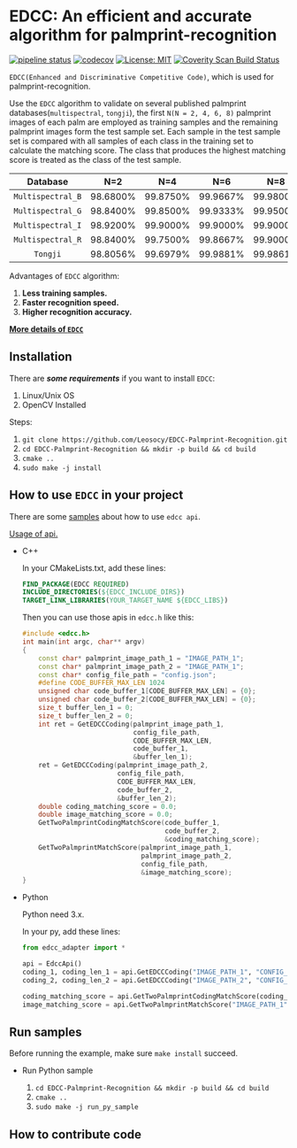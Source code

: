 # EDCC: An efficient and accurate algorithm for palmprint-recognition

[![pipeline status](https://gitlab.com/leosocy/EDCC-Palmprint-Recognition/badges/master/pipeline.svg)](https://gitlab.com/leosocy/EDCC-Palmprint-Recognition/commits/master)
[![codecov](https://codecov.io/gh/Leosocy/EDCC-Palmprint-Recognition/branch/master/graph/badge.svg)](https://codecov.io/gh/Leosocy/EDCC-Palmprint-Recognition)
[![License: MIT](https://img.shields.io/badge/License-MIT-yellow.svg)](https://github.com/Leosocy/EDCC-Palmprint-Recognition/blob/master/LICENSE)
[![Coverity Scan Build Status](https://scan.coverity.com/projects/16141/badge.svg)](https://scan.coverity.com/projects/leosocy-edcc-palmprint-recognition)

`EDCC(Enhanced and Discriminative Competitive Code)`, which is used for palmprint-recognition.

Use the `EDCC` algorithm to validate on several published palmprint databases(`multispectral`, `tongji`), the first `N(N = 2, 4, 6, 8)` palmprint images of each palm are employed as training samples and the remaining palmprint images form the test sample set. Each sample in the test sample set is compared with all samples of each class in the training set to calculate the matching score. The class that produces the highest matching score is treated as the class of the test sample.

|       Database      |   N=2   |   N=4   |   N=6   |   N=8   |
|      :-------:      | :-----: | :-----: | :-----: | :-----: |
|  `Multispectral_B`  |98.6800% |99.8750% |99.9667% |99.9800% |
|  `Multispectral_G`  |98.8400% |99.8500% |99.9333% |99.9500% |
|  `Multispectral_I`  |98.9200% |99.9000% |99.9000% |99.9000% |
|  `Multispectral_R`  |98.8400% |99.7500% |99.8667% |99.9000% |
|       `Tongji`      |98.8056% |99.6979% |99.9881% |99.9861% |

Advantages of `EDCC` algorithm:

1. **Less training samples.**
1. **Faster recognition speed.**
1. **Higher recognition accuracy.**

[**More details of `EDCC`**](https://leosocy.github.io/2017/10/18/EDCC-Algorithm/)

## Installation

There are ***some requirements*** if you want to install `EDCC`:

1. Linux/Unix OS
1. OpenCV Installed

Steps:

1. `git clone https://github.com/Leosocy/EDCC-Palmprint-Recognition.git`
1. `cd EDCC-Palmprint-Recognition && mkdir -p build && cd build`
1. `cmake ..`
1. `sudo make -j install`

## How to use `EDCC` in your project

There are some [samples](https://github.com/Leosocy/EDCC-Palmprint-Recognition/tree/master/samples) about how to use `edcc api`.

[Usage of api.](https://github.com/Leosocy/EDCC/tree/master/include)

- C++

    In your CMakeLists.txt, add these lines:

    ```cmake
    FIND_PACKAGE(EDCC REQUIRED)
    INCLUDE_DIRECTORIES(${EDCC_INCLUDE_DIRS})
    TARGET_LINK_LIBRARIES(YOUR_TARGET_NAME ${EDCC_LIBS})
    ```

    Then you can use those apis in `edcc.h` like this:

    ```C++
    #include <edcc.h>
    int main(int argc, char** argv)
    {
        const char* palmprint_image_path_1 = "IMAGE_PATH_1";
        const char* palmprint_image_path_2 = "IMAGE_PATH_1";
        const char* config_file_path = "config.json";
        #define CODE_BUFFER_MAX_LEN 1024
        unsigned char code_buffer_1[CODE_BUFFER_MAX_LEN] = {0};
        unsigned char code_buffer_2[CODE_BUFFER_MAX_LEN] = {0};
        size_t buffer_len_1 = 0;
        size_t buffer_len_2 = 0;
        int ret = GetEDCCCoding(palmprint_image_path_1,
                                config_file_path,
                                CODE_BUFFER_MAX_LEN,
                                code_buffer_1,
                                &buffer_len_1);
        ret = GetEDCCCoding(palmprint_image_path_2,
                            config_file_path,
                            CODE_BUFFER_MAX_LEN,
                            code_buffer_2,
                            &buffer_len_2);
        double coding_matching_score = 0.0;
        double image_matching_score = 0.0;
        GetTwoPalmprintCodingMatchScore(code_buffer_1,
                                        code_buffer_2,
                                        &coding_matching_score);
        GetTwoPalmprintMatchScore(palmprint_image_path_1,
                                  palmprint_image_path_2,
                                  config_file_path,
                                  &image_matching_score);
    }
    ```

- Python

    Python need 3.x.

    In your py, add these lines:

    ```python
    from edcc_adapter import *

    api = EdccApi()
    coding_1, coding_len_1 = api.GetEDCCCoding("IMAGE_PATH_1", "CONFIG_PATH")
    coding_2, coding_len_2 = api.GetEDCCCoding("IMAGE_PATH_2", "CONFIG_PATH")

    coding_matching_score = api.GetTwoPalmprintCodingMatchScore(coding_1, coding_2)
    image_matching_score = api.GetTwoPalmprintMatchScore("IMAGE_PATH_1", "IMAGE_PATH_2", "CONFIG_PATH")
    ```

## Run samples

Before running the example, make sure `make install` succeed.

- Run Python sample

    1. `cd EDCC-Palmprint-Recognition && mkdir -p build && cd build`
    1. `cmake ..`
    1. `sudo make -j run_py_sample`

## How to contribute code

